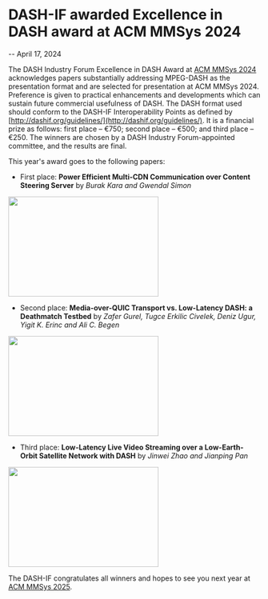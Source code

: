 # DASH-IF awarded Excellence in DASH award at ACM MMSys 2024

-- April 17, 2024 

The DASH Industry Forum Excellence in DASH Award at [ACM MMSys 2024](https://2024.acmmmsys.org/) acknowledges papers substantially addressing MPEG-DASH as the presentation format and are selected for presentation at ACM MMSys 2024. Preference is given to practical enhancements and developments which can sustain future commercial usefulness of DASH. The DASH format used should conform to the DASH-IF Interoperability Points as defined by [http://dashif.org/guidelines/](http://dashif.org/guidelines/). It is a financial prize as follows: first place – €750; second place – €500; and third place – €250. The winners are chosen by a DASH Industry Forum-appointed committee, and the results are final.

This year's award goes to the following papers:

 * First place: **Power Efficient Multi-CDN Communication over Content Steering Server** by _Burak Kara and Gwendal Simon_

<img src="/img/dash-if-mmsys24-1st.jpg" width="300" height="200" />
   
 * Second place: **Media-over-QUIC Transport vs. Low-Latency DASH: a Deathmatch Testbed** by _Zafer Gurel, Tugce Erkilic Civelek, Deniz Ugur, Yigit K. Erinc and Ali C. Begen_

<img src="/img/dash-if-mmsys24-2nd.jpg" width="300" height="200" />

 * Third place: **Low-Latency Live Video Streaming over a Low-Earth-Orbit Satellite Network with DASH** by _Jinwei Zhao and Jianping Pan_

<img src="/img/dash-if-mmsys24-3rd.jpg" width="300" height="200" />

The DASH-IF congratulates all winners and hopes to see you next year at [ACM MMSys 2025](https://2025.acmmmsys.org/).

